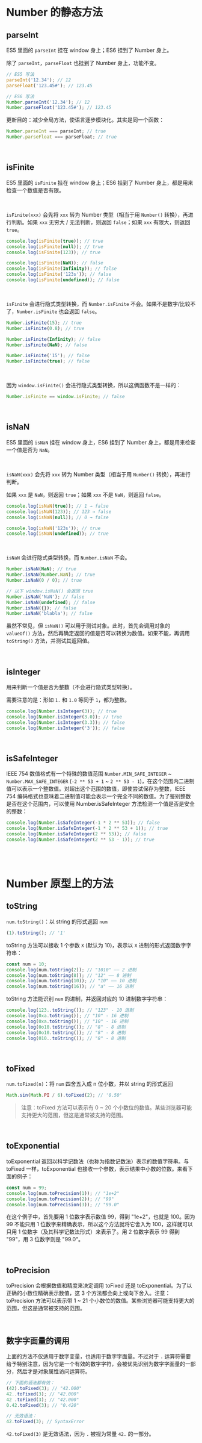 # Number 的静态方法

## parseInt

ES5 里面的 `parseInt` 挂在 window 身上；ES6 挂到了 Number 身上。

除了 `parseInt`，`parseFloat` 也挂到了 Number 身上，功能不变。

```js
// ES5 写法
parseInt('12.34'); // 12
parseFloat('123.45#'); // 123.45
```

```js
// ES6 写法
Number.parseInt('12.34'); // 12
Number.parseFloat('123.45#'); // 123.45
```

更新目的：减少全局方法，使语言逐步模块化。其实是同一个函数：

```js
Number.parseInt === parseInt; // true
Number.parseFloat === parseFloat; // true
```

<br>

## isFinite

ES5 里面的 `isFinite` 挂在 window 身上；ES6 挂到了 Number 身上，都是用来检查一个数值是否有限。

<br>

`isFinite(xxx)` 会先将 `xxx` 转为 Number 类型（相当于用 `Number()` 转换），再进行判断。如果 `xxx` 无穷大 / 无法判断，则返回 `false`；如果 `xxx` 有限大，则返回 `true`。

```js
console.log(isFinite(true)); // true
console.log(isFinite(null)); // true
console.log(isFinite(123)); // true

console.log(isFinite(NaN)); // false
console.log(isFinite(Infinity)); // false
console.log(isFinite('123s')); // false
console.log(isFinite(undefined)); // false
```

<br>

`isFinite` 会进行隐式类型转换，而 `Number.isFinite` 不会。如果不是数字/比较不了，`Number.isFinite` 也会返回 `false`。

```js
Number.isFinite(15); // true
Number.isFinite(0.8); // true

Number.isFinite(Infinity); // false
Number.isFinite(NaN); // false

Number.isFinite('15'); // false
Number.isFinite(true); // false
```

<br>

因为 `window.isFinite()` 会进行隐式类型转换，所以这俩函数不是一样的：

```js
Number.isFinite == window.isFinite; // false
```

<br>

## isNaN

ES5 里面的 `isNaN` 挂在 window 身上，ES6 挂到了 Number 身上，都是用来检查一个值是否为 `NaN`。

<br>

`isNaN(xxx)` 会先将 `xxx` 转为 Number 类型（相当于用 `Number()` 转换），再进行判断。

如果 `xxx` 是 `NaN`，则返回 `true`；如果 `xxx` 不是 `NaN`，则返回 `false`。

```javascript
console.log(isNaN(true)); // 1 → false
console.log(isNaN(123)); // 123 → false
console.log(isNaN(null)); // 0 → false

console.log(isNaN('123s')); // true
console.log(isNaN(undefined)); // true
```

<br>

`isNaN` 会进行隐式类型转换，而 `Number.isNaN` 不会。

```js
Number.isNaN(NaN); // true
Number.isNaN(Number.NaN); // true
Number.isNaN(0 / 0); // true

// 以下 window.isNaN() 会返回 true
Number.isNaN('NaN'); // false
Number.isNaN(undefined); // false
Number.isNaN({}); // false
Number.isNaN('blabla'); // false
```

虽然不常见，但 `isNaN()` 可以用于测试对象。此时，首先会调用对象的 `valueOf()` 方法，然后再确定返回的值是否可以转换为数值。如果不能，再调用 `toString()` 方法，并测试其返回值。

<br>

## isInteger

用来判断一个值是否为整数（不会进行隐式类型转换）。

需要注意的是：形如 `1.` 和 `1.0` 等同于 `1`，都为整数。

```js
console.log(Number.isInteger(3)); // true
console.log(Number.isInteger(3.0)); // true
console.log(Number.isInteger(3.3)); // false
console.log(Number.isInteger('3')); // false
```

<br>

## isSafeInteger

IEEE 754 数值格式有一个特殊的数值范围 `Number.MIN_SAFE_INTEGER` ~ `Number.MAX_SAFE_INTEGER` (`-2 ** 53 + 1` ~ `2 ** 53 - 1`)，在这个范围内二进制值可以表示一个整数值。对超出这个范围的数值，即使尝试保存为整数，IEEE 754 编码格式也意味着二进制值可能会表示一个完全不同的数值。为了鉴别整数是否在这个范围内，可以使用 Number.isSafeInteger 方法检测一个值是否是安全的整数：

```js
console.log(Number.isSafeInteger(-1 * 2 ** 53)); // false
console.log(Number.isSafeInteger(-1 * 2 ** 53 + 1)); // true
console.log(Number.isSafeInteger(2 ** 53)); // false
console.log(Number.isSafeInteger(2 ** 53 - 1)); // true
```

<br><br>

# Number 原型上的方法

## toString

`num.toString()`：以 string 的形式返回 `num`

```js
(1).toString(); // '1'
```

toString 方法可以接收 1 个参数 `X` (默认为 10)，表示以 `X` 进制的形式返回数字字符串：

```js
const num = 10;
console.log(num.toString(2)); // "1010" —— 2 进制
console.log(num.toString(8)); // "12" —— 8 进制
console.log(num.toString(10)); // "10" —— 10 进制
console.log(num.toString(16)); // "a" —— 16 进制
```

toString 方法能识别 `num` 的进制，并返回对应的 10 进制数字字符串：

```js
console.log(123..toString()); // "123" - 10 进制
console.log(0xa.toString()); // "10" - 16 进制
console.log(0xa.toString()); // "10" - 16 进制
console.log(0o10.toString()); // "8" - 8 进制
console.log(0o10.toString()); // "8" - 8 进制
console.log(010..toString()); // "8" - 8 进制
```

<br>

## toFixed

`num.toFixed(n)`：将 `num` 四舍五入成 n 位小数，并以 string 的形式返回

```js
Math.sin(Math.PI / 6).toFixed(2); // '0.50'
```

> 注意：toFixed 方法可以表示有 0 ~ 20 个小数位的数值。某些浏览器可能支持更大的范围，但这是通常被支持的范围。

<br>

## toExponential

toExponential 返回以科学记数法（也称为指数记数法）表示的数值字符串。与 toFixed 一样，toExponential 也接收一个参数，表示结果中小数的位数。来看下面的例子：

```js
const num = 99;
console.log(num.toPrecision(1)); // "1e+2"
console.log(num.toPrecision(2)); // "99"
console.log(num.toPrecision(3)); // "99.0"
```

在这个例子中，首先要用 1 位数字表示数值 99，得到 "1e+2"，也就是 100。因为 99 不能只用 1 位数字来精确表示，所以这个方法就将它舍入为 100，这样就可以只用 1 位数字（及其科学记数法形式）来表示了。用 2 位数字表示 99 得到 "99"，用 3 位数字则是 "99.0"。

<br>

## toPrecision

toPrecision 会根据数值和精度来决定调用 toFixed 还是 toExponential。为了以正确的小数位精确表示数值，这 3 个方法都会向上或向下舍入。注意：toPrecision 方法可以表示带 1 ~ 21 个小数位的数值。某些浏览器可能支持更大的范围，但这是通常被支持的范围。

<br>

## 数字字面量的调用

上面的方法不仅适用于数字变量，也适用于数字字面量。不过对于 `.` 运算符需要给予特别注意，因为它是一个有效的数字字符，会被优先识别为数字字面量的一部分，然后才是对象属性访问运算符。

```js
// 下面的语法都有效：
(42).toFixed(3); // "42.000"
42..toFixed(3); // "42.000"
42 .toFixed(3); // "42.000"
0.42.toFixed(3); // "0.420"

// 无效语法：
42.toFixed(3); // SyntaxError
```

`42.toFixed(3)` 是无效语法，因为 `.` 被视为常量 `42.` 的一部分。

<br>
